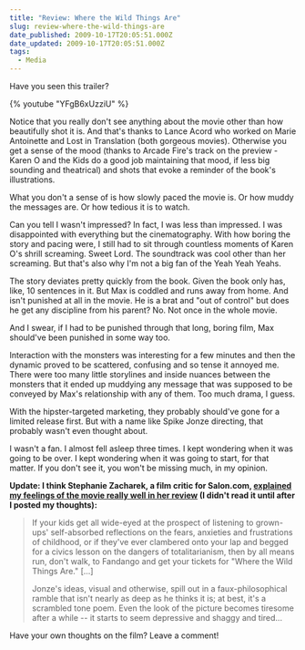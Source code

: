 ```yaml
---
title: "Review: Where the Wild Things Are"
slug: review-where-the-wild-things-are
date_published: 2009-10-17T20:05:51.000Z
date_updated: 2009-10-17T20:05:51.000Z
tags:
  - Media
---
```


Have you seen this trailer?

{% youtube "YFgB6xUzziU" %}

Notice that you really don't see anything about the movie other than how beautifully shot it is. And that's thanks to Lance Acord who worked on Marie Antoinette and Lost in Translation (both gorgeous movies). Otherwise you get a sense of the mood (thanks to Arcade Fire's track on the preview - Karen O and the Kids do a good job maintaining that mood, if less big sounding and theatrical) and shots that evoke a reminder of the book's illustrations.

What you don't a sense of is how slowly paced the movie is. Or how muddy the messages are. Or how tedious it is to watch.

Can you tell I wasn't impressed? In fact, I was less than impressed. I was disappointed with everything but the cinematography. With how boring the story and pacing were, I still had to sit through countless moments of Karen O's shrill screaming. Sweet Lord. The soundtrack was cool other than her screaming. But that's also why I'm not a big fan of the Yeah Yeah Yeahs.

The story deviates pretty quickly from the book. Given the book only has, like, 10 sentences in it. But Max is coddled and runs away from home. And isn't punished at all in the movie. He is a brat and "out of control" but does he get any discipline from his parent? No. Not once in the whole movie.

And I swear, if I had to be punished through that long, boring film, Max should've been punished in some way too.

Interaction with the monsters was interesting for a few minutes and then the dynamic proved to be scattered, confusing and so tense it annoyed me. There were too many little storylines and inside nuances between the monsters that it ended up muddying any message that was supposed to be conveyed by Max's relationship with any of them. Too much drama, I guess.

With the hipster-targeted marketing, they probably should've gone for a limited release first. But with a name like Spike Jonze directing, that probably wasn't even thought about.

I wasn't a fan. I almost fell asleep three times. I kept wondering when it was going to be over. I kept wondering when it was going to start, for that matter. If you don't see it, you won't be missing much, in my opinion.

**Update:
I think Stephanie Zacharek, a film critic for Salon.com, [explained my feelings of the movie really well in her review](http://www.salon.com/ent/movies/review/2009/10/16/where_the_wild_things_are/index.html) (I didn't read it until after I posted my thoughts):**

> If your kids get all wide-eyed at the prospect of listening to grown-ups' self-absorbed reflections on the fears, anxieties and frustrations of childhood, or if they've ever clambered onto your lap and begged for a civics lesson on the dangers of totalitarianism, then by all means run, don't walk, to Fandango and get your tickets for "Where the Wild Things Are."
> [...]
>
> Jonze's ideas, visual and otherwise, spill out in a faux-philosophical ramble that isn't nearly as deep as he thinks it is; at best, it's a scrambled tone poem. Even the look of the picture becomes tiresome after a while -- it starts to seem depressive and shaggy and tired...

Have your own thoughts on the film? Leave a comment!
